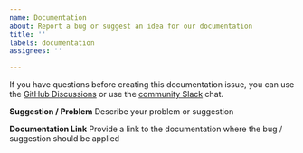 ```yaml
---
name: Documentation
about: Report a bug or suggest an idea for our documentation
title: ''
labels: documentation
assignees: ''

---
```

If you have questions before creating this documentation issue, you can use the [GitHub Discussions](https://github.com/kroxylicious/kroxylicious/discussions) or use the [community Slack](https://kroxylicious.slack.com) chat.

**Suggestion / Problem**
Describe your problem or suggestion

**Documentation Link**
Provide a link to the documentation where the bug / suggestion should be applied
